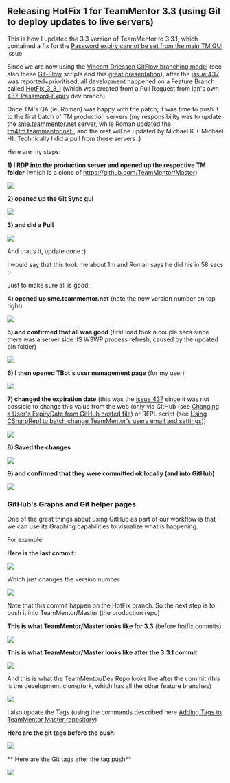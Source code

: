 ## Releasing HotFix 1 for TeamMentor 3.3 (using Git to deploy updates to live servers)

This is how I updated the 3.3 version of TeamMentor to 3.3.1, which contained a fix for the [Password expiry cannot be set from the main TM GUI](https://github.com/TeamMentor/Master/issues/437) issue

Since we are now using the [Vincent Driessen GitFlow branching model](http://nvie.com/posts/a-successful-git-branching-model/) (see also these [Git-Flow](http://yakiloo.com/getting-started-git-flow/) scripts and this [great presentation](http://blog.diniscruz.com/2013/05/great-presentation-on-git-branching.html)), after the [issue 437](https://github.com/TeamMentor/Master/issues/437) was reported+prioritised, all development happened on a Feature Branch called [HotFix_3_3_1](https://github.com/TeamMentor/Dev/tree/HotFix_3_3_1) (which was created from a Pull Request from Ian's own [437-Password-Expiry](https://github.com/IanIan123/Dev/commits/%23437-Password-Expiry) dev branch).

Once TM's QA (ie. Roman) was happy with the patch, it was time to push it to the first batch of TM production servers (my responsibility was to update the [sme.teammentor.net](http://sme.teammentor.net/) server, while Roman updated the [tm4tm.teammentor.net ](http://tm4tm.teammentor.net/), and the rest will be updated by Michael K + Michael H). Technically I did a pull from those servers :)

Here are my steps:

**1) I RDP into the production server and opened up the respective TM folder** (which is a clone of https://github.com/TeamMentor/Master)

![](images/Screen_Shot_2013-05-21_at_18_12_12.png)

**2) opened up the Git Sync gui**  

![](images/Screen_Shot_2013-05-21_at_18_12_52.png)

**3) and did a Pull**

![](images/Screen_Shot_2013-05-21_at_18_13_21.png)

And that's it, update done :)

I would say that this took me about 1m and Roman says he did his in 58 secs :)

Just to make sure all is good:

**4) opened up sme.teammentor.net** (note the new version number on top right)

![](images/Screen_Shot_2013-05-21_at_18_13_52.png)

**5) and confirmed that all was good** (first load took a couple secs since there was a server side IIS W3WP process refresh, caused by the updated bin folder)

![](images/Screen_Shot_2013-05-21_at_18_14_34.png)


**6) I then opened TBot's user management page** (for my user)

![](images/Screen_Shot_2013-05-21_at_18_15_14.png)

**7) changed the expiration date** (this was the [issue 437](https://github.com/TeamMentor/Master/issues/437) since it was not possible to change this value from the web (only via GitHub (see [Changing a User's ExpiryDate from GitHub hosted file](http://blog.diniscruz.com/2013/04/changing-users-expirydate-from-github.html)) or REPL script (see [Using CSharpRepl to batch change TeamMentor's users email and settings](http://blog.diniscruz.com/2013/04/using-csharprepl-to-batch-change.html)))

![](images/Screen_Shot_2013-05-21_at_18_15_42.png)

**8) Saved the changes**

![](images/Screen_Shot_2013-05-21_at_18_15_55.png)

**9) and confirmed that they were committed ok locally (and into  GitHub)**

![](images/Screen_Shot_2013-05-21_at_18_16_42.png)

### **GitHub's Graphs and Git helper pages**

One of the great things about using GitHub as part of our workflow is that we can use its Graphing capabilities to visualize what is happening.

For example

**Here is the last commit:**

![](images/Screen_Shot_2013-05-21_at_19_39_35.png)

Which just changes the version number

![](images/Screen_Shot_2013-05-21_at_19_39_52.png)

Note that this commit happen on the HotFix branch. So the next step is to push it into TeamMentor/Master (the production repo)

**This is what TeamMentor/Master looks like for 3.3** (before hotfix commits)  

![](images/Screen_Shot_2013-05-21_at_19_40_08.png)

**This is what TeamMentor/Master looks like after the 3.3.1 commit**

![](images/Screen_Shot_2013-05-21_at_19_40_41.png)

And this is what the TeamMentor/Dev Repo looks like after the commit (this is the development clone/fork, which has all the other feature branches)

![](images/Screen_Shot_2013-05-21_at_19_43_14.png)

I also update the Tags (using the commands described here [Adding Tags to TeamMentor Master repository](http://blog.diniscruz.com/2012/10/adding-tags-to-teammentor-master.html))

**Here are the git tags before the push:**

![](images/Screen_Shot_2013-05-21_at_19_43_24.png)

** Here are the Git tags after the tag push**  

![](images/Screen_Shot_2013-05-21_at_19_43_34.png)

